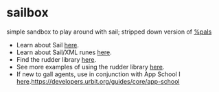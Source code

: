 # sailbox

simple sandbox to play around with sail; stripped down version of [%pals](https://github.com/Fang-/suite/blob/11b505ef78a65512ed6ccc7ff77551188499d5b7/app/pals.hoon)

- Learn about Sail [here](https://developers.urbit.org/guides/additional/sail).
- Learn about Sail/XML runes [here](https://developers.urbit.org/reference/hoon/rune/mic).
- Find the rudder library [here](https://github.com/Fang-/suite/blob/11b505ef78a65512ed6ccc7ff77551188499d5b7/lib/rudder.hoon).
- See more examples of using the rudder library [here](https://github.com/Fang-/suite/tree/11b505ef78a65512ed6ccc7ff77551188499d5b7/lib/rudder).
- If new to gall agents, use in conjunction with App School I [here](https://developers.urbit.org/guides/core/app-school).https://developers.urbit.org/guides/core/app-school
